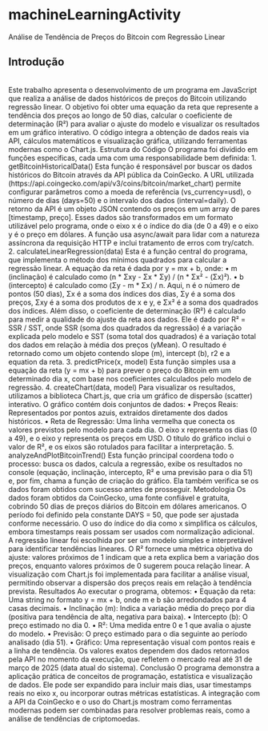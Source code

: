 # machineLearningActivity

Análise de Tendência de Preços do Bitcoin com Regressão Linear
</br>
## Introdução
</br>
Este trabalho apresenta o desenvolvimento de um programa em JavaScript que realiza a análise de dados históricos de preços do Bitcoin utilizando regressão linear. O objetivo foi obter uma equação da reta que represente a tendência dos preços ao longo de 50 dias, calcular o coeficiente de determinação (R²) para avaliar o ajuste do modelo e visualizar os resultados em um gráfico interativo. O código integra a obtenção de dados reais via API, cálculos matemáticos e visualização gráfica, utilizando ferramentas modernas como o Chart.js.
Estrutura do Código
O programa foi dividido em funções específicas, cada uma com uma responsabilidade bem definida:
1.	getBitcoinHistoricalData()
Esta função é responsável por buscar os dados históricos do Bitcoin através da API pública da CoinGecko. A URL utilizada (https://api.coingecko.com/api/v3/coins/bitcoin/market_chart) permite configurar parâmetros como a moeda de referência (vs_currency=usd), o número de dias (days=50) e o intervalo dos dados (interval=daily). O retorno da API é um objeto JSON contendo os preços em um array de pares [timestamp, preço]. Esses dados são transformados em um formato utilizável pelo programa, onde o eixo x é o índice do dia (de 0 a 49) e o eixo y é o preço em dólares. A função usa async/await para lidar com a natureza assíncrona da requisição HTTP e inclui tratamento de erros com try/catch.
2.	calculateLinearRegression(data)
Esta é a função central do programa, que implementa o método dos mínimos quadrados para calcular a regressão linear. A equação da reta é dada por y = mx + b, onde:
•	m (inclinação) é calculado como (n * Σxy - Σx * Σy) / (n * Σx² - (Σx)²).
•	b (intercepto) é calculado como (Σy - m * Σx) / n. Aqui, n é o número de pontos (50 dias), Σx é a soma dos índices dos dias, Σy é a soma dos preços, Σxy é a soma dos produtos de x e y, e Σx² é a soma dos quadrados dos índices.
Além disso, o coeficiente de determinação (R²) é calculado para medir a qualidade do ajuste da reta aos dados. Ele é dado por R² = SSR / SST, onde SSR (soma dos quadrados da regressão) é a variação explicada pelo modelo e SST (soma total dos quadrados) é a variação total dos dados em relação à média dos preços (yMean). O resultado é retornado como um objeto contendo slope (m), intercept (b), r2 e a equation da reta.
3.	predictPrice(x, model)
Esta função simples usa a equação da reta (y = mx + b) para prever o preço do Bitcoin em um determinado dia x, com base nos coeficientes calculados pelo modelo de regressão.
4.	createChart(data, model)
Para visualizar os resultados, utilizamos a biblioteca Chart.js, que cria um gráfico de dispersão (scatter) interativo. O gráfico contém dois conjuntos de dados:
•	Preços Reais: Representados por pontos azuis, extraídos diretamente dos dados históricos.
•	Reta de Regressão: Uma linha vermelha que conecta os valores previstos pelo modelo para cada dia. O eixo x representa os dias (0 a 49), e o eixo y representa os preços em USD. O título do gráfico inclui o valor de R², e os eixos são rotulados para facilitar a interpretação.
5.	analyzeAndPlotBitcoinTrend()
Esta função principal coordena todo o processo: busca os dados, calcula a regressão, exibe os resultados no console (equação, inclinação, intercepto, R² e uma previsão para o dia 51) e, por fim, chama a função de criação do gráfico. Ela também verifica se os dados foram obtidos com sucesso antes de prosseguir.
Metodologia
Os dados foram obtidos da CoinGecko, uma fonte confiável e gratuita, cobrindo 50 dias de preços diários do Bitcoin em dólares americanos. O período foi definido pela constante DAYS = 50, que pode ser ajustada conforme necessário. O uso do índice do dia como x simplifica os cálculos, embora timestamps reais possam ser usados com normalização adicional.
A regressão linear foi escolhida por ser um modelo simples e interpretável para identificar tendências lineares. O R² fornece uma métrica objetiva do ajuste: valores próximos de 1 indicam que a reta explica bem a variação dos preços, enquanto valores próximos de 0 sugerem pouca relação linear.
A visualização com Chart.js foi implementada para facilitar a análise visual, permitindo observar a dispersão dos preços reais em relação à tendência prevista.
Resultados
Ao executar o programa, obtemos:
•	Equação da reta: Uma string no formato y = mx + b, onde m e b são arredondados para 4 casas decimais.
•	Inclinação (m): Indica a variação média do preço por dia (positiva para tendência de alta, negativa para baixa).
•	Intercepto (b): O preço estimado no dia 0.
•	R²: Uma medida entre 0 e 1 que avalia o ajuste do modelo.
•	Previsão: O preço estimado para o dia seguinte ao período analisado (dia 51).
•	Gráfico: Uma representação visual com pontos reais e a linha de tendência.
Os valores exatos dependem dos dados retornados pela API no momento da execução, que refletem o mercado real até 31 de março de 2025 (data atual do sistema).
Conclusão
O programa demonstra a aplicação prática de conceitos de programação, estatística e visualização de dados. Ele pode ser expandido para incluir mais dias, usar timestamps reais no eixo x, ou incorporar outras métricas estatísticas. A integração com a API da CoinGecko e o uso do Chart.js mostram como ferramentas modernas podem ser combinadas para resolver problemas reais, como a análise de tendências de criptomoedas.

